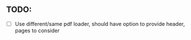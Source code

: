 ## TODO:


- [ ] Use different/same pdf loader, should have option to provide header, pages to consider
